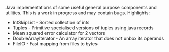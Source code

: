 Java implementations of some useful general purpose components and utilities. 
This is a work in progress and may contain bugs.
Highlights:

 - IntSkipList - Sorted collection of ints
 - Tuples - Primitive specialised versions of tuples using java records
 - Mean squared error calculator for 2 vectors
 - DoubleArrayIterator - An array iterator that does not unbox its operands
 - FileIO - Fast mapping from files to bytes
